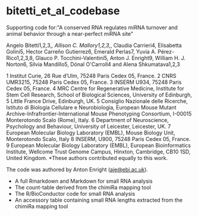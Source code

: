 # bitetti_et_al_codebase

Supporting code for:"A conserved RNA regulates miRNA turnover and animal behavior through a near-perfect miRNA site"

Angelo Bitetti1,2,3,*, Allison C. Mallory1,2,3,*, Claudia Carrieri4, 
Elisabetta Golini5, Hector Carreño Gutierrez6, Emerald Perlas7, Yuvia A. Pérez-Rico1,2,3,8, 
Glauco P. Tocchini-Valentini5, Anton J. Enright9, William H. J. Norton6, 
Silvia Mandillo5, Dónal O'Carroll4 and Alena Shkumatava1,2,3	

1 Institut Curie, 26 Rue d’Ulm, 75248 Paris Cedex 05, France.
2 CNRS UMR3215, 75248 Paris Cedex 05, France.
3 INSERM U934, 75248 Paris Cedex 05, France. 
4 MRC Centre for Regenerative Medicine, Institute for Stem Cell Research, School of Biological Sciences, University of Edinburgh, 5 Little France Drive, Edinburgh, UK.
5 Consiglio Nazionale delle Ricerche, Istituto di Biologia Cellulare e Neurobiologia, European Mouse Mutant Archive-Infrafrontier-International Mouse Phenotyping Consortium, I-00015 Monterotondo Scalo (Rome), Italy.
6 Department of Neuroscience, Psychology and Behaviour, University of Leicester, Leicester, UK.
7 European Molecular Biology Laboratory (EMBL), Mouse Biology Unit, Monterotondo Scalo, Italy 
8 INSERM, U900, 75248 Paris Cedex 05, France.
9 European Molecular Biology Laboratory (EMBL), European Bioinformatics Institute, Wellcome Trust Genome Campus, Hinxton, Cambridge, CB10 1SD, United Kingdom.
*These authors contributed equally to this work.

The code was authored by Anton Enright (aje@ebi.ac.uk).

* A full Rmarkdown and Markdown for small RNA analysis
* The count-table derived from the chimiRa mapping tool
* The R/BioConductor code for small RNA analysis
* An accessory table containing small RNA lengths extracted from the chimiRa mapping tool

